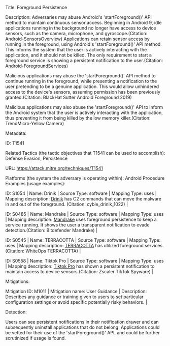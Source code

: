 Title: Foreground Persistence

Description: Adversaries may abuse Android's 'startForeground()' API method to maintain continuous sensor access. Beginning in Android 9, idle applications running in the background no longer have access to device sensors, such as the camera, microphone, and gyroscope.(Citation: Android-SensorsOverview) Applications can retain sensor access by running in the foreground, using Android's 'startForeground()' API method. This informs the system that the user is actively interacting with the application, and it should not be killed. The only requirement to start a foreground service is showing a persistent notification to the user.(Citation: Android-ForegroundServices)

Malicious applications may abuse the 'startForeground()' API method to continue running in the foreground, while presenting a notification to the user pretending to be a genuine application. This would allow unhindered access to the device's sensors, assuming permission has been previously granted.(Citation: BlackHat Sutter Android Foreground 2019)

Malicious applications may also abuse the 'startForeground()' API to inform the Android system that the user is actively interacting with the application, thus preventing it from being killed by the low memory killer.(Citation: TrendMicro-Yellow Camera)

Metadata:

ID: T1541

Related Tactics (the tactic objectives that T1541 can be used to accomplish): Defense Evasion, Persistence

URL: https://attack.mitre.org/techniques/T1541

Platforms (the system the adversary is operating within): Android Procedure Examples (usage examples):

ID: S1054 | Name: Drinik | Source Type: software | Mapping Type: uses | Mapping description: [Drinik](https://attack.mitre.org/software/S1054) has C2 commands that can move the malware in and out of the foreground. (Citation: cyble_drinik_1022) |

ID: S0485 | Name: Mandrake | Source Type: software | Mapping Type: uses | Mapping description: [Mandrake](https://attack.mitre.org/software/S0485) uses foreground persistence to keep a service running. It shows the user a transparent notification to evade detection.(Citation: Bitdefender Mandrake) |

ID: S0545 | Name: TERRACOTTA | Source Type: software | Mapping Type: uses | Mapping description: [TERRACOTTA](https://attack.mitre.org/software/S0545) has utilized foreground services.(Citation: WhiteOps TERRACOTTA) |

ID: S0558 | Name: Tiktok Pro | Source Type: software | Mapping Type: uses | Mapping description: [Tiktok Pro](https://attack.mitre.org/software/S0558) has shown a persistent notification to maintain access to device sensors.(Citation: Zscaler TikTok Spyware) |

Mitigations:

Mitigation ID: M1011 | Mitigation name: User Guidance | Description: Describes any guidance or training given to users to set particular configuration settings or avoid specific potentially risky behaviors. |

Detection:

Users can see persistent notifications in their notification drawer and can subsequently uninstall applications that do not belong. Applications could be vetted for their use of the 'startForeground()' API, and could be further scrutinized if usage is found.